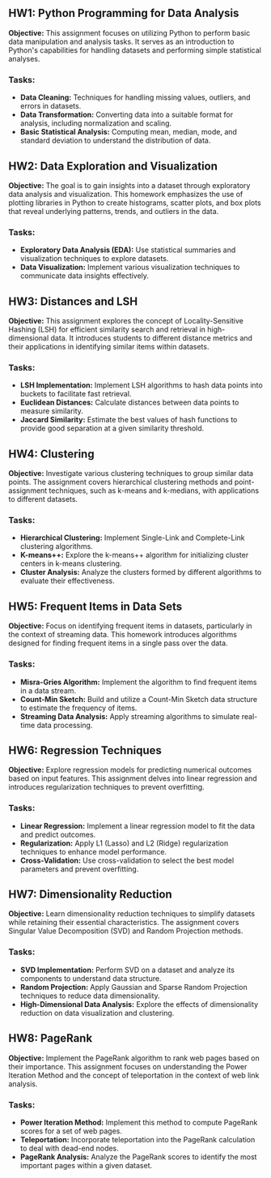 ## HW1: Python Programming for Data Analysis

**Objective:** This assignment focuses on utilizing Python to perform basic data manipulation and analysis tasks. It serves as an introduction to Python's capabilities for handling datasets and performing simple statistical analyses.

### Tasks:
- **Data Cleaning:** Techniques for handling missing values, outliers, and errors in datasets.
- **Data Transformation:** Converting data into a suitable format for analysis, including normalization and scaling.
- **Basic Statistical Analysis:** Computing mean, median, mode, and standard deviation to understand the distribution of data.

## HW2: Data Exploration and Visualization

**Objective:** The goal is to gain insights into a dataset through exploratory data analysis and visualization. This homework emphasizes the use of plotting libraries in Python to create histograms, scatter plots, and box plots that reveal underlying patterns, trends, and outliers in the data.

### Tasks:
- **Exploratory Data Analysis (EDA):** Use statistical summaries and visualization techniques to explore datasets.
- **Data Visualization:** Implement various visualization techniques to communicate data insights effectively.

## HW3: Distances and LSH

**Objective:** This assignment explores the concept of Locality-Sensitive Hashing (LSH) for efficient similarity search and retrieval in high-dimensional data. It introduces students to different distance metrics and their applications in identifying similar items within datasets.

### Tasks:
- **LSH Implementation:** Implement LSH algorithms to hash data points into buckets to facilitate fast retrieval.
- **Euclidean Distances:** Calculate distances between data points to measure similarity.
- **Jaccard Similarity:** Estimate the best values of hash functions to provide good separation at a given similarity threshold.

## HW4: Clustering

**Objective:** Investigate various clustering techniques to group similar data points. The assignment covers hierarchical clustering methods and point-assignment techniques, such as k-means and k-medians, with applications to different datasets.

### Tasks:
- **Hierarchical Clustering:** Implement Single-Link and Complete-Link clustering algorithms.
- **K-means++:** Explore the k-means++ algorithm for initializing cluster centers in k-means clustering.
- **Cluster Analysis:** Analyze the clusters formed by different algorithms to evaluate their effectiveness.

## HW5: Frequent Items in Data Sets

**Objective:** Focus on identifying frequent items in datasets, particularly in the context of streaming data. This homework introduces algorithms designed for finding frequent items in a single pass over the data.

### Tasks:
- **Misra-Gries Algorithm:** Implement the algorithm to find frequent items in a data stream.
- **Count-Min Sketch:** Build and utilize a Count-Min Sketch data structure to estimate the frequency of items.
- **Streaming Data Analysis:** Apply streaming algorithms to simulate real-time data processing.

## HW6: Regression Techniques

**Objective:** Explore regression models for predicting numerical outcomes based on input features. This assignment delves into linear regression and introduces regularization techniques to prevent overfitting.

### Tasks:
- **Linear Regression:** Implement a linear regression model to fit the data and predict outcomes.
- **Regularization:** Apply L1 (Lasso) and L2 (Ridge) regularization techniques to enhance model performance.
- **Cross-Validation:** Use cross-validation to select the best model parameters and prevent overfitting.

## HW7: Dimensionality Reduction

**Objective:** Learn dimensionality reduction techniques to simplify datasets while retaining their essential characteristics. The assignment covers Singular Value Decomposition (SVD) and Random Projection methods.

### Tasks:
- **SVD Implementation:** Perform SVD on a dataset and analyze its components to understand data structure.
- **Random Projection:** Apply Gaussian and Sparse Random Projection techniques to reduce data dimensionality.
- **High-Dimensional Data Analysis:** Explore the effects of dimensionality reduction on data visualization and clustering.

## HW8: PageRank

**Objective:** Implement the PageRank algorithm to rank web pages based on their importance. This assignment focuses on understanding the Power Iteration Method and the concept of teleportation in the context of web link analysis.

### Tasks:
- **Power Iteration Method:** Implement this method to compute PageRank scores for a set of web pages.
- **Teleportation:** Incorporate teleportation into the PageRank calculation to deal with dead-end nodes.
- **PageRank Analysis:** Analyze the PageRank scores to identify the most important pages within a given dataset.
